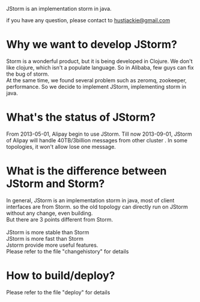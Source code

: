 JStorm is an implementation storm in java.

if you have any question, please contact to hustjackie@gmail.com

# Why we want to develop JStorm?
Storm is a wonderful product, but it is being developed in Clojure. We don't like clojure,
which isn't a populate language. So in Alibaba, few guys can fix the bug of storm.<br />
At the same time, we found several problem such as zeromq, zookeeper, performance. 
So we decide to implement JStorm, implementing storm in java.
# What's the status of JStorm?
From 2013-05-01, Alipay begin to use JStorm. Till now 2013-09-01, JStorm of Alipay will handle 
40TB/3billion messages from other cluster . In some topologies, it won't allow lose one message.
# What is the difference between JStorm and Storm?
In general, JStorm is an implementation storm in java, most of client interfaces are from Storm. so the 
old topology can directly run on JStorm without any change, even building.<br />
But there are 3 points different from Storm.<br />
<br />JStorm is more stable than Storm
<br />JStorm is more fast than Storm
<br />Jstorm provide more useful features.
<br />Please refer to the file "changehistory" for details
# How to build/deploy?
Please refer to the file "deploy" for details
